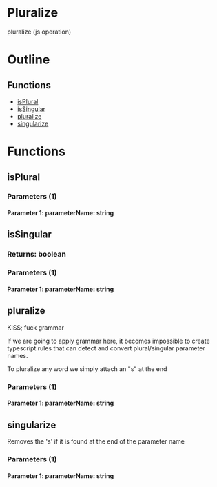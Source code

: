 # Pluralize

pluralize (js operation)



# Outline

## Functions

- [isPlural](#isPlural)
- [isSingular](#isSingular)
- [pluralize](#pluralize)
- [singularize](#singularize)



# Functions

## isPlural

### Parameters (1)

#### Parameter 1: parameterName: string

## isSingular

### Returns: boolean

### Parameters (1)

#### Parameter 1: parameterName: string

## pluralize

KISS; fuck grammar

If we are going to apply grammar here, it becomes impossible to create typescript rules that can detect and convert plural/singular parameter names.

To pluralize any word we simply attach an "s" at the end




### Parameters (1)

#### Parameter 1: parameterName: string

## singularize

Removes the 's' if it is found at the end of the parameter name




### Parameters (1)

#### Parameter 1: parameterName: string

